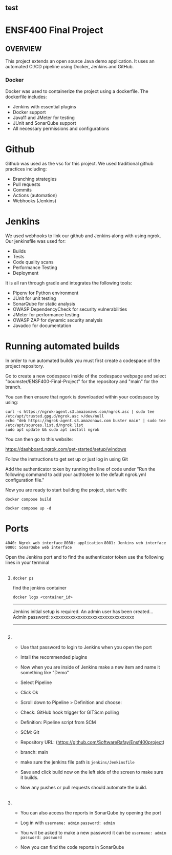 ## test
# ENSF400 Final Project

## OVERVIEW

This project extends an open source Java demo application. It uses an automated CI/CD pipeline using Docker, Jenkins and GitHub. 

### Docker

Docker was used to containerize the project using a dockerfile. The dockerfile includes:
- Jenkins with essential plugins
- Docker support
- Java11 and JMeter for testing 
- JUnit and SonarQube support
- All necessary permissions and configurations

# Github

Github was used as the vsc for this project. We used traditional github practices including:
- Branching strategies
- Pull requests
- Commits
- Actions (automation)
- Webhooks (Jenkins)

# Jenkins

We used webhooks to link our github and Jenkins along with using ngrok. Our jenkinsfile was used for:
- Builds
- Tests
- Code quality scans
- Performance Testing
- Deployment


It is all ran through gradle and integrates the following tools:
- Pipenv for Python environment
- JUnit for unit testing
- SonarQube for static analysis
- OWASP DependencyCheck for security vulnerabilities
- JMeter for performance testing
- OWASP ZAP for dynamic security analysis
- Javadoc for documentation

# Running automated builds

In order to run automated builds you must first create a codespace of the project repository.

Go to create a new codespace inside of the codespace webpage and select "boumster/ENSF400-Final-Project" for the repository and "main" for the branch.

You can then ensure that ngork is downloaded within your codespace by using:

```
curl -s https://ngrok-agent.s3.amazonaws.com/ngrok.asc | sudo tee /etc/apt/trusted.gpg.d/ngrok.asc >/dev/null
echo "deb https://ngrok-agent.s3.amazonaws.com buster main" | sudo tee /etc/apt/sources.list.d/ngrok.list
sudo apt update && sudo apt install ngrok
```

You can then go to this website:

https://dashboard.ngrok.com/get-started/setup/windows

Follow the instructions to get set up or just log in using Git

Add the authenticator token by running the line of code under "Run the following command to add your authtoken to the default ngrok.yml configuration file." 

Now you are ready to start building the project, start with:

```
docker compose build
```

```
docker compose up -d
```


# Ports

```4040: Ngrok web interface```
```8080: application```
```8081: Jenkins web interface```
```9000: SonarQube web interface```

Open the Jenkins port and to find the authenticator token use the following lines in your terminal  
<br />
1. ```
   docker ps
   ```
   find the jenkins container
  
   ```
   docker logs <container_id>
   ```

   *************************************************************
   Jenkins initial setup is required. An admin user has been created...
   Admin password: xxxxxxxxxxxxxxxxxxxxxxxxxxxxxxxxxx
   *************************************************************
   <br />
3. - Use that password to login to Jenkins when you open the port
  
   - Intall the recommended plugins
  
   - Now when you are inside of Jenkins make a new item and name it something like "Demo"
  
   - Select Pipeline
  
   - Click Ok
  
   - Scroll down to Pipeline > Definition and choose:
  
   - Check: GitHub hook trigger for GITScm polling
  
   - Definition: Pipeline script from SCM
  
   - SCM: Git
  
   - Repository URL: (https://github.com/SoftwareRafay/Ensf400project)
  
   - branch: main
  
   - make sure the jenkins file path is ```jenkins/Jenkinsfile```
  
   - Save and click build now on the left side of the screen to make sure it builds.
  
   - Now any pushes or pull requests should automate the build.
   <br />
4. - You can also access the reports in SonarQube by opening the port

   - Log in with ```username: admin``` ```password: admin```
  
   - You will be asked to make a new password it can be ```username: admin``` ```password: password```
  
   - Now you can find the code reports in SonarQube


